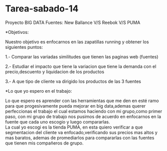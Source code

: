 # Tarea-sabado-14
Proyecto BIG DATA
Fuentes: New Ballance V/S Reebok V/S PUMA

*Objetivos: 

Nuestro objetivo es enfocarnos en las zapatillas running y obtener los siguientes puntos: 

1.- Comparar las variadas similitudes que tienen las paginas web (fuentes)

2.- Estudiar el impacto que tiene la variacion que tiene la demanda con el precio,descuento y liquidacion de los productos

3.- A que tipo de cliente va dirigido los productos de las 3 fuentes

*Lo que yo espero en el trabajo:

Lo que espero es aprender con las herramientas que me den en esté ramo para que progesivamente pueda mejorar en big data,ademas querer perfeccionas el trabajo el cual estamos haciendo con mi grupo,como primer paso, con mi grupo de trabajo nos pusimos de acuerdo en enfocarnos en la fuente que cada uno escogio y luego compararlas.  
La cual yo escogi es la tienda PUMA, en esta quiero verificar a que segmentacion del cliente va enfocado,verificando sus precios mas altos y mas baratos, ademas de promediarlos para compararlas con las fuentes que tienen mis compañeros de grupo.



